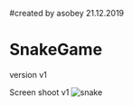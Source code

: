 #created by asobey 21.12.2019
# SnakeGame
version v1

Screen shoot v1 
![snake](https://user-images.githubusercontent.com/25206611/71311833-c6c63800-2434-11ea-9152-e9c50b9a02af.PNG)
